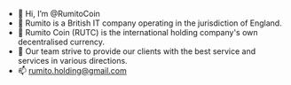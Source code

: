 - 👋 Hi, I’m @RumitoCoin
- 👀 Rumito is a British IT company operating in the jurisdiction of England.
- 🌱 Rumito Coin (RUTC)  is the international holding company's own decentralised currency.
- 💞️ Our team strive to provide our clients with the best service and services in various directions.
- 📫 rumito.holding@gmail.com

<!---
RumitoCoin/RumitoCoin is a ✨ special ✨ repository because its `README.md` (this file) appears on your GitHub profile.
You can click the Preview link to take a look at your changes.
--->
